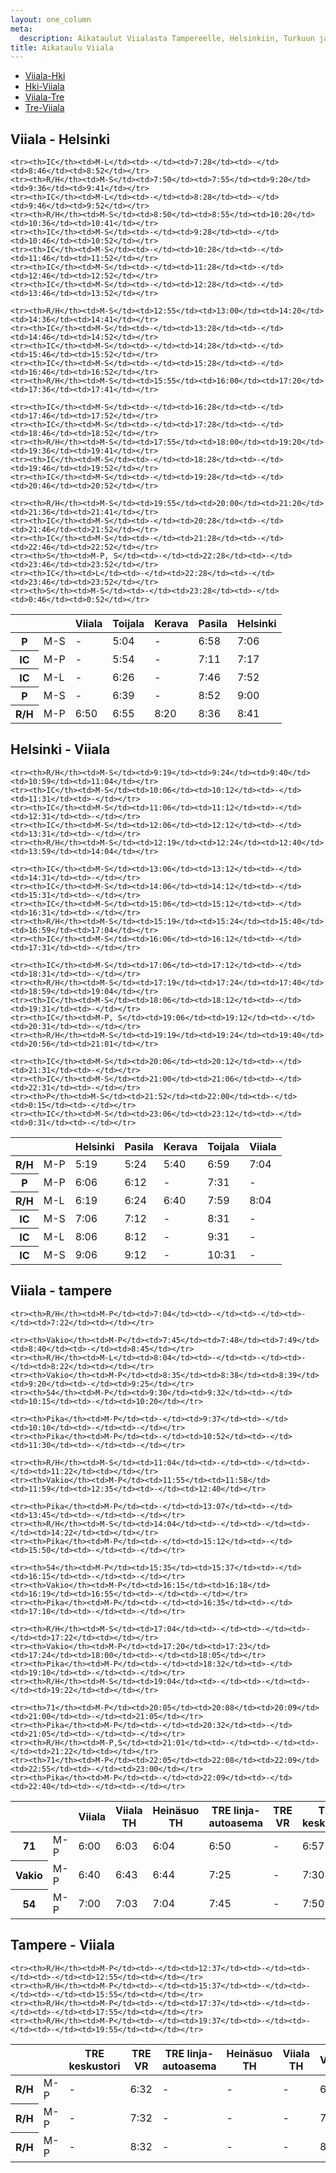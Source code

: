 ```yaml
---
layout: one_column
meta:
  description: Aikataulut Viialasta Tampereelle, Helsinkiin, Turkuun ja takaisin.
title: Aikataulu Viiala
---
```


<section>

<div class="pure-menu pure-menu-open pure-menu-horizontal">
    <ul>
        <li><a href="#viiala-helsinki">Viiala-Hki</a></li>
        <li><a href="#helsinki-viiala">Hki-Viiala</a></li>
        <li><a href="#viiala-tampere">Viiala-Tre</a></li>
        <li><a href="#tampere-viiala">Tre-Viiala</a></li>
    </ul>
</div>

<h2 id="viiala-helsinki">Viiala - Helsinki</h2>

<table class="pure-table">
  <thead>
    <th></th>
    <th><i class="fa fa-calendar"></i></th>
    <th>Viiala</th>
    <th>Toijala</th>
    <th>Kerava</th>
    <th>Pasila</th>
    <th>Helsinki</th>
  </thead>
  
  <tbody>
    <tr><th>P</th><td>M-S</td><td>-</td><td>5:04</td><td>-</td><td>6:58</td><td>7:06</td></tr>
    <tr><th>IC</th><td>M-P</td><td>-</td><td>5:54</td><td>-</td><td>7:11</td><td>7:17</td></tr>
    <tr><th>IC</th><td>M-L</td><td>-</td><td>6:26</td><td>-</td><td>7:46</td><td>7:52</td></tr>
    <tr><th>P</th><td>M-S</td><td>-</td><td>6:39</td><td>-</td><td>8:52</td><td>9:00</td></tr>
    <tr><th>R/H</th><td>M-P</td><td>6:50</td><td>6:55</td><td>8:20</td><td>8:36</td><td>8:41</td></tr>
  
    <tr><th>IC</th><td>M-L</td><td>-</td><td>7:28</td><td>-</td><td>8:46</td><td>8:52</td></tr>
    <tr><th>R/H</th><td>M-S</td><td>7:50</td><td>7:55</td><td>9:20</td><td>9:36</td><td>9:41</td></tr>
    <tr><th>IC</th><td>M-L</td><td>-</td><td>8:28</td><td>-</td><td>9:46</td><td>9:52</td></tr>
    <tr><th>R/H</th><td>M-S</td><td>8:50</td><td>8:55</td><td>10:20</td><td>10:36</td><td>10:41</td></tr>
    <tr><th>IC</th><td>M-S</td><td>-</td><td>9:28</td><td>-</td><td>10:46</td><td>10:52</td></tr>
    <tr><th>IC</th><td>M-S</td><td>-</td><td>10:28</td><td>-</td><td>11:46</td><td>11:52</td></tr>
    <tr><th>IC</th><td>M-S</td><td>-</td><td>11:28</td><td>-</td><td>12:46</td><td>12:52</td></tr>
    <tr><th>IC</th><td>M-S</td><td>-</td><td>12:28</td><td>-</td><td>13:46</td><td>13:52</td></tr>

    <tr><th>R/H</th><td>M-S</td><td>12:55</td><td>13:00</td><td>14:20</td><td>14:36</td><td>14:41</td></tr>
    <tr><th>IC</th><td>M-S</td><td>-</td><td>13:28</td><td>-</td><td>14:46</td><td>14:52</td></tr>
    <tr><th>IC</th><td>M-S</td><td>-</td><td>14:28</td><td>-</td><td>15:46</td><td>15:52</td></tr>
    <tr><th>IC</th><td>M-S</td><td>-</td><td>15:28</td><td>-</td><td>16:46</td><td>16:52</td></tr>
    <tr><th>R/H</th><td>M-S</td><td>15:55</td><td>16:00</td><td>17:20</td><td>17:36</td><td>17:41</td></tr>
    
    <tr><th>IC</th><td>M-S</td><td>-</td><td>16:28</td><td>-</td><td>17:46</td><td>17:52</td></tr>
    <tr><th>IC</th><td>M-S</td><td>-</td><td>17:28</td><td>-</td><td>18:46</td><td>18:52</td></tr>
    <tr><th>R/H</th><td>M-S</td><td>17:55</td><td>18:00</td><td>19:20</td><td>19:36</td><td>19:41</td></tr>
    <tr><th>IC</th><td>M-S</td><td>-</td><td>18:28</td><td>-</td><td>19:46</td><td>19:52</td></tr>
    <tr><th>IC</th><td>M-S</td><td>-</td><td>19:28</td><td>-</td><td>20:46</td><td>20:52</td></tr>

    <tr><th>R/H</th><td>M-S</td><td>19:55</td><td>20:00</td><td>21:20</td><td>21:36</td><td>21:41</td></tr>
    <tr><th>IC</th><td>M-S</td><td>-</td><td>20:28</td><td>-</td><td>21:46</td><td>21:52</td></tr>
    <tr><th>IC</th><td>M-S</td><td>-</td><td>21:28</td><td>-</td><td>22:46</td><td>22:52</td></tr>
    <tr><th>S</th><td>M-P, S</td><td>-</td><td>22:28</td><td>-</td><td>23:46</td><td>23:52</td></tr>
    <tr><th>IC</th><td>L</td><td>-</td><td>22:28</td><td>-</td><td>23:46</td><td>23:52</td></tr>
    <tr><th>S</th><td>M-S</td><td>-</td><td>23:28</td><td>-</td><td>0:46</td><td>0:52</td></tr>
  </tbody>
</table>

<h2  id="helsinki-viiala">Helsinki - Viiala</h2>

<table class="pure-table">
  <thead>
    <th></th>
    <th><i class="icon-calendar"></i></th>
    <th>Helsinki</th>
    <th>Pasila</th>
    <th>Kerava</th>
    <th>Toijala</th>
    <th>Viiala</th>
  </thead>
  
  <tbody>
    <tr><th>R/H</th><td>M-P</td><td>5:19</td><td>5:24</td><td>5:40</td><td>6:59</td><td>7:04</td></tr>
    <tr><th>P</th><td>M-P</td><td>6:06</td><td>6:12</td><td>-</td><td>7:31</td><td>-</td></tr>
    <tr><th>R/H</th><td>M-L</td><td>6:19</td><td>6:24</td><td>6:40</td><td>7:59</td><td>8:04</td></tr>
    <tr><th>IC</th><td>M-S</td><td>7:06</td><td>7:12</td><td>-</td><td>8:31</td><td>-</td></tr>
    <tr><th>IC</th><td>M-L</td><td>8:06</td><td>8:12</td><td>-</td><td>9:31</td><td>-</td></tr>
    <tr><th>IC</th><td>M-S</td><td>9:06</td><td>9:12</td><td>-</td><td>10:31</td><td>-</td></tr>

    <tr><th>R/H</th><td>M-S</td><td>9:19</td><td>9:24</td><td>9:40</td><td>10:59</td><td>11:04</td></tr>
    <tr><th>IC</th><td>M-S</td><td>10:06</td><td>10:12</td><td>-</td><td>11:31</td><td>-</td></tr>
    <tr><th>IC</th><td>M-S</td><td>11:06</td><td>11:12</td><td>-</td><td>12:31</td><td>-</td></tr>
    <tr><th>IC</th><td>M-S</td><td>12:06</td><td>12:12</td><td>-</td><td>13:31</td><td>-</td></tr>
    <tr><th>R/H</th><td>M-S</td><td>12:19</td><td>12:24</td><td>12:40</td><td>13:59</td><td>14:04</td></tr>

    <tr><th>IC</th><td>M-S</td><td>13:06</td><td>13:12</td><td>-</td><td>14:31</td><td>-</td></tr>
    <tr><th>IC</th><td>M-S</td><td>14:06</td><td>14:12</td><td>-</td><td>15:31</td><td>-</td></tr>
    <tr><th>IC</th><td>M-S</td><td>15:06</td><td>15:12</td><td>-</td><td>16:31</td><td>-</td></tr>
    <tr><th>R/H</th><td>M-S</td><td>15:19</td><td>15:24</td><td>15:40</td><td>16:59</td><td>17:04</td></tr>
    <tr><th>IC</th><td>M-S</td><td>16:06</td><td>16:12</td><td>-</td><td>17:31</td><td>-</td></tr>

    <tr><th>IC</th><td>M-S</td><td>17:06</td><td>17:12</td><td>-</td><td>18:31</td><td>-</td></tr>
    <tr><th>R/H</th><td>M-S</td><td>17:19</td><td>17:24</td><td>17:40</td><td>18:59</td><td>19:04</td></tr>
    <tr><th>IC</th><td>M-S</td><td>18:06</td><td>18:12</td><td>-</td><td>19:31</td><td>-</td></tr>
    <tr><th>IC</th><td>M-P, S</td><td>19:06</td><td>19:12</td><td>-</td><td>20:31</td><td>-</td></tr>
    <tr><th>R/H</th><td>M-S</td><td>19:19</td><td>19:24</td><td>19:40</td><td>20:56</td><td>21:01</td></tr>

    <tr><th>IC</th><td>M-S</td><td>20:06</td><td>20:12</td><td>-</td><td>21:31</td><td>-</td></tr>
    <tr><th>IC</th><td>M-S</td><td>21:00</td><td>21:06</td><td>-</td><td>22:31</td><td>-</td></tr>
    <tr><th>P</th><td>M-S</td><td>21:52</td><td>22:00</td><td>-</td><td>0:15</td><td>-</td></tr>
    <tr><th>IC</th><td>M-S</td><td>23:06</td><td>23:12</td><td>-</td><td>0:31</td><td>-</td></tr>
  </tbody>
</table>


<h2 id="viiala-tampere">Viiala - tampere</h2>

<table class="pure-table">
  <thead>
    <th></th>
    <th><i class="icon-calendar"></i></th>
    <th>Viiala</th>
    <th>Viiala TH</th>
    <th>Heinäsuo TH</th>
    <th>TRE linja-autoasema</th>
    <th>TRE VR</th>
    <th>TRE keskustori</th>
  </thead>
  
  <tbody>
    <tr><th>71</th><td>M-P</td><td>6:00</td><td>6:03</td><td>6:04</td><td>6:50</td><td>-</td><td>6:57</td></tr>
    <tr><th>Vakio</th><td>M-P</td><td>6:40</td><td>6:43</td><td>6:44</td><td>7:25</td><td>-</td><td>7:30</td></tr>
    <tr><th>54</th><td>M-P</td><td>7:00</td><td>7:03</td><td>7:04</td><td>7:45</td><td>-</td><td>7:50</td></tr>

    <tr><th>R/H</th><td>M-P</td><td>7:04</td><td>-</td><td>-</td><td>-</td><td>7:22</td><td></td></tr>

    <tr><th>Vakio</th><td>M-P</td><td>7:45</td><td>7:48</td><td>7:49</td><td>8:40</td><td>-</td><td>8:45</td></tr>
    <tr><th>R/H</th><td>M-L</td><td>8:04</td><td>-</td><td>-</td><td>-</td><td>8:22</td><td></td></tr>
    <tr><th>Vakio</th><td>M-P</td><td>8:35</td><td>8:38</td><td>8:39</td><td>9:20</td><td>-</td><td>9:25</td></tr>
    <tr><th>54</th><td>M-P</td><td>9:30</td><td>9:32</td><td>-</td><td>10:15</td><td>-</td><td>10:20</td></tr>

    <tr><th>Pika</th><td>M-P</td><td>-</td><td>9:37</td><td>-</td><td>10:10</td><td>-</td><td>-</td></tr>
    <tr><th>Pika</th><td>M-P</td><td>-</td><td>10:52</td><td>-</td><td>11:30</td><td>-</td><td>-</td></tr>

    <tr><th>R/H</th><td>M-S</td><td>11:04</td><td>-</td><td>-</td><td>-</td><td>11:22</td><td></td></tr>
    <tr><th>Vakio</th><td>M-P</td><td>11:55</td><td>11:58</td><td>11:59</td><td>12:35</td><td>-</td><td>12:40</td></tr>

    <tr><th>Pika</th><td>M-P</td><td>-</td><td>13:07</td><td>-</td><td>13:45</td><td>-</td><td>-</td></tr>
    <tr><th>R/H</th><td>M-S</td><td>14:04</td><td>-</td><td>-</td><td>-</td><td>14:22</td><td></td></tr>
    <tr><th>Pika</th><td>M-P</td><td>-</td><td>15:12</td><td>-</td><td>15:50</td><td>-</td><td>-</td></tr>

    <tr><th>54</th><td>M-P</td><td>15:35</td><td>15:37</td><td>-</td><td>16:15</td><td>-</td><td>-</td></tr>
    <tr><th>Vakio</th><td>M-P</td><td>16:15</td><td>16:18</td><td>16:19</td><td>16:55</td><td>-</td><td>-</td></tr>
    <tr><th>Pika</th><td>M-P</td><td>-</td><td>16:35</td><td>-</td><td>17:10</td><td>-</td><td>-</td></tr>
    
    <tr><th>R/H</th><td>M-S</td><td>17:04</td><td>-</td><td>-</td><td>-</td><td>17:22</td><td></td></tr>
    <tr><th>Vakio</th><td>M-P</td><td>17:20</td><td>17:23</td><td>17:24</td><td>18:00</td><td>-</td><td>18:05</td></tr>
    <tr><th>Pika</th><td>M-P</td><td>-</td><td>18:32</td><td>-</td><td>19:10</td><td>-</td><td>-</td></tr>
    <tr><th>R/H</th><td>M-S</td><td>19:04</td><td>-</td><td>-</td><td>-</td><td>19:22</td><td></td></tr>

    <tr><th>71</th><td>M-P</td><td>20:05</td><td>20:08</td><td>20:09</td><td>21:00</td><td>-</td><td>21:05</td></tr>
    <tr><th>Pika</th><td>M-P</td><td>-</td><td>20:32</td><td>-</td><td>21:05</td><td>-</td><td>-</td></tr>
    <tr><th>R/H</th><td>M-P,S</td><td>21:01</td><td>-</td><td>-</td><td>-</td><td>21:22</td><td></td></tr>
    <tr><th>71</th><td>M-P</td><td>22:05</td><td>22:08</td><td>22:09</td><td>22:55</td><td>-</td><td>23:00</td></tr>
    <tr><th>Pika</th><td>M-P</td><td>-</td><td>22:09</td><td>-</td><td>22:40</td><td>-</td><td>-</td></tr>

  </tbody>
</table>


<h2 id="tampere-viiala">Tampere - Viiala</h2>

<table class="pure-table">
  <thead>
    <th></th>
    <th><i class="icon-calendar"></i></th>
    <th>TRE keskustori</th>
    <th>TRE VR</th>
    <th>TRE linja-autoasema</th>
    <th>Heinäsuo TH</th>
    <th>Viiala TH</th>
    <th>Viiala</th>
  </thead>
  
  <tbody>
    <tr><th>R/H</th><td>M-P</td><td>-</td><td>6:32</td><td>-</td><td>-</td><td>-</td><td>6:50</td><td></td></tr>
    <tr><th>R/H</th><td>M-P</td><td>-</td><td>7:32</td><td>-</td><td>-</td><td>-</td><td>7:50</td><td></td></tr>
    <tr><th>R/H</th><td>M-P</td><td>-</td><td>8:32</td><td>-</td><td>-</td><td>-</td><td>8:50</td><td></td></tr>

    <tr><th>R/H</th><td>M-P</td><td>-</td><td>12:37</td><td>-</td><td>-</td><td>-</td><td>12:55</td><td></td></tr>
    <tr><th>R/H</th><td>M-P</td><td>-</td><td>15:37</td><td>-</td><td>-</td><td>-</td><td>15:55</td><td></td></tr>
    <tr><th>R/H</th><td>M-P</td><td>-</td><td>17:37</td><td>-</td><td>-</td><td>-</td><td>17:55</td><td></td></tr>
    <tr><th>R/H</th><td>M-P</td><td>-</td><td>19:37</td><td>-</td><td>-</td><td>-</td><td>19:55</td><td></td></tr>

  </tbody>
</table>

</section>